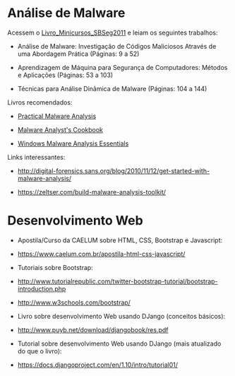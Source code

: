 # Análise de Malware

Acessem o [Livro_Minicursos_SBSeg2011](http://www.peotta.com/sbseg2011/resources/downloads/Livro_Minicursos_SBSeg2011.pdf) e leiam os seguintes trabalhos:

* Análise de Malware: Investigação de Códigos Maliciosos Através de uma Abordagem Prática (Páginas: 9 a 52)

* Aprendizagem de Máquina para Segurança de Computadores: Métodos e Aplicações (Páginas: 53 a 103)

* Técnicas para Análise Dinâmica de Malware (Páginas: 104 a 144)

Livros recomendados:

* [Practical Malware Analysis](http://venom630.free.fr/pdf/Practical_Malware_Analysis.pdf)

* [Malware Analyst's Cookbook](https://repo.zenk-security.com/Virus-Infections-Detections-Preventions/Malware%20Analyst's%20Cookbook.pdf)

* [Windows Malware Analysis Essentials](http://thehackernews.tradepub.com/free-offer/windows-malware-analysis-essentials-30-value-free-for-a-limited-time/w_pacb40?sr=hicat&_t=hicat:1207)

Links interessantes:

* http://digital-forensics.sans.org/blog/2010/11/12/get-started-with-malware-analysis/

* https://zeltser.com/build-malware-analysis-toolkit/

# Desenvolvimento Web

* Apostila/Curso da CAELUM sobre HTML, CSS, Bootstrap e Javascript:
 * https://www.caelum.com.br/apostila-html-css-javascript/

* Tutoriais sobre Bootstrap:
 * http://www.tutorialrepublic.com/twitter-bootstrap-tutorial/bootstrap-introduction.php
 * http://www.w3schools.com/bootstrap/

* Livro sobre desenvolvimento Web usando DJango (conceitos básicos):
 * http://www.puyb.net/download/djangobook/res.pdf

* Tutorial sobre desenvolvimento Web usando DJango (mais atualizado do que o livro):
 * https://docs.djangoproject.com/en/1.10/intro/tutorial01/
